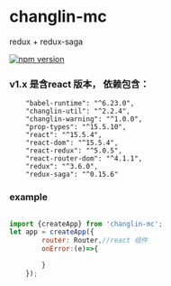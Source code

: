 # changlin-mc
redux + redux-saga

[![npm version](https://img.shields.io/npm/v/changlin-mc.svg)](https://www.npmjs.com/package/changlin-mc)

### v1.x 是含react 版本， 依赖包含：
        "babel-runtime": "^6.23.0",
        "changlin-util": "^2.2.4",
        "changlin-warning": "^1.0.0",
        "prop-types": "^15.5.10",
        "react": "^15.5.4",
        "react-dom": "^15.5.4",
        "react-redux": "^5.0.5",
        "react-router-dom": "^4.1.1",
        "redux": "^3.6.0",
        "redux-saga": "^0.15.6"

### example
```javascript

import {createApp} from 'changlin-mc';
let app = createApp({
        router: Router,//react 组件
        onError:(e)=>{

        }
    });

```


